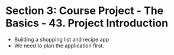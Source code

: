 # Section 3: Course Project - The Basics - 43. Project Introduction
- Building a shopping list and recipe app
- We need to plan the application first.
